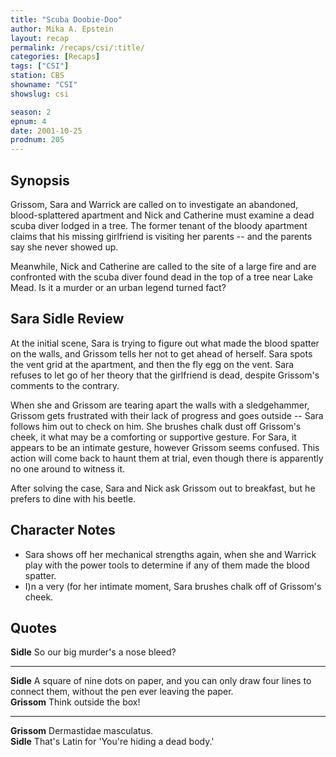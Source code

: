 ```yaml
---
title: "Scuba Doobie-Doo"
author: Mika A. Epstein
layout: recap
permalink: /recaps/csi/:title/
categories: [Recaps]
tags: ["CSI"]
station: CBS
showname: "CSI"
showslug: csi

season: 2
epnum: 4
date: 2001-10-25
prodnum: 205  
---
```


## Synopsis

Grissom, Sara and Warrick are called on to investigate an abandoned, blood-splattered apartment and Nick and Catherine must examine a dead scuba diver lodged in a tree. The former tenant of the bloody apartment claims that his missing girlfriend is visiting her parents -- and the parents say she never showed up.

Meanwhile, Nick and Catherine are called to the site of a large fire and are confronted with the scuba diver found dead in the top of a tree near Lake Mead. Is it a murder or an urban legend turned fact?

## Sara Sidle Review

At the initial scene, Sara is trying to figure out what made the blood spatter on the walls, and Grissom tells her not to get ahead of herself. Sara spots the vent grid at the apartment, and then the fly egg on the vent. Sara refuses to let go of her theory that the girlfriend is dead, despite Grissom's comments to the contrary.

When she and Grissom are tearing apart the walls with a sledgehammer, Grissom gets frustrated with their lack of progress and goes outside -- Sara follows him out to check on him. She brushes chalk dust off Grissom's cheek, it what may be a comforting or supportive gesture. For Sara, it appears to be an intimate gesture, however Grissom seems confused. This action will come back to haunt them at trial, even though there is apparently no one around to witness it.

After solving the case, Sara and Nick ask Grissom out to breakfast, but he prefers to dine with his beetle.

## Character Notes

* Sara shows off her mechanical strengths again, when she and Warrick play with the power tools to determine if any of them made the blood spatter.  
* I)n a very (for her intimate moment, Sara brushes chalk off of Grissom's cheek.

## Quotes

**Sidle** So our big murder's a nose bleed?  

- - -

**Sidle** A square of nine dots on paper, and you can only draw four lines to connect them, without the pen ever leaving the paper.  
**Grissom** Think outside the box!  

- - -

**Grissom** Dermastidae masculatus.  
**Sidle** That's Latin for 'You're hiding a dead body.'

